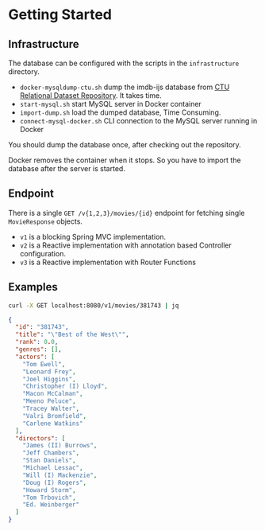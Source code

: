 # Getting Started

## Infrastructure

The database can be configured with the scripts in the `infrastructure` directory.

- `docker-mysqldump-ctu.sh` dump the imdb-ijs database from [CTU Relational Dataset Repository](https://relational.fel.cvut.cz/dataset/IMDb). It takes time.
- `start-mysql.sh` start MySQL server in Docker container
- `import-dump.sh` load the dumped database, Time Consuming.
- `connect-mysql-docker.sh` CLI connection to the MySQL server running in Docker 

You should dump the database once, after checking out the repository. 

Docker removes the container when it stops. 
So you have to import the database after the server is started. 

## Endpoint

There is a single `GET /v{1,2,3}/movies/{id}` endpoint for fetching single `MovieResponse` objects.

- `v1` is a blocking Spring MVC implementation.
- `v2` is a Reactive implementation with annotation based Controller configuration. 
- `v3` is a Reactive implementation with Router Functions

## Examples

```bash
curl -X GET localhost:8080/v1/movies/381743 | jq
```

```json
{
  "id": "381743",
  "title": "\"Best of the West\"",
  "rank": 0.0,
  "genres": [],
  "actors": [
    "Tom Ewell",
    "Leonard Frey",
    "Joel Higgins",
    "Christopher (I) Lloyd",
    "Macon McCalman",
    "Meeno Peluce",
    "Tracey Walter",
    "Valri Bromfield",
    "Carlene Watkins"
  ],
  "directors": [
    "James (II) Burrows",
    "Jeff Chambers",
    "Stan Daniels",
    "Michael Lessac",
    "Will (I) Mackenzie",
    "Doug (I) Rogers",
    "Howard Storm",
    "Tom Trbovich",
    "Ed. Weinberger"
  ]
}
```
